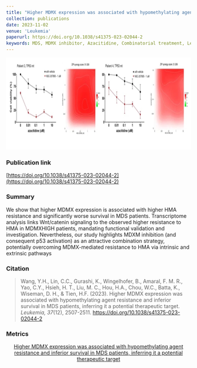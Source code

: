```yaml
---
title: "Higher MDMX expression was associated with hypomethylating agent resistance and inferior survival in MDS patients, inferring it a potential therapeutic target"
collection: publications
date: 2023-11-02
venue: 'Leukemia'
paperurl: https://doi.org/10.1038/s41375-023-02044-2
keywords: MDS, MDMX inhibitor, Azacitidine, Combinatorial treatment, Leukemia
---
```

<div style="text-align: center;">
  <img src="https://raw.githubusercontent.com/EspressoKris/Portfolio/master/images/GraphicalAbstracts/2023_11_Leukemia_Wang.jpg" alt="Graphical Abstract" style="width: 700px; height: 250px;">
</div>

### Publication link
[https://doi.org/10.1038/s41375-023-02044-2](https://doi.org/10.1038/s41375-023-02044-2)

### Summary
We show that higher MDMX expression is associated with higher HMA resistance and significantly worse survival in MDS patients. Transcriptome analysis links Wnt/catenin signaling to the observed higher resistance to HMA in MDMXHIGH patients, mandating functional validation and investigation. Nevertheless, our study highlights MDXM inhibition (and consequent p53 activation) as an attractive combination strategy, potentially overcoming MDMX-mediated resistance to HMA via intrinsic and extrinsic pathways

### Citation
> Wang, Y.H., Lin, C.C., Gurashi, K., Wingelhofer, B., Amaral, F. M. R., Yao, C.Y., Hsieh, H. T., Liu, M. C., Hou, H.A., Chou, W.C., Batta, K., Wiseman, D. H., & Tien, H.F. (2023). Higher MDMX expression was associated with hypomethylating agent resistance and inferior survival in MDS patients, inferring it a potential therapeutic target. *Leukemia, 37*(12), 2507-2511. https://doi.org/10.1038/s41375-023-02044-2

### Metrics
<div style="text-align: center;">
  <a href="https://plu.mx/plum/a/?doi=10.1038/s41375-023-02044-2" data-hide-print="true" class="plumx-details plum-bigben-theme" data-site="plum" data-hide-when-empty="true" data-no-link="true" data-pass-hidden-categories="true" data-hide-mentions="true" data-hide-socialmedia="false">Higher MDMX expression was associated with hypomethylating agent resistance and inferior survival in MDS patients, inferring it a potential therapeutic target</a>
</div>